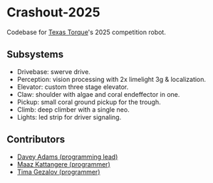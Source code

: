 # Crashout-2025

Codebase for [Texas Torque](https://texastorque.org)'s 2025 competition robot.

## Subsystems

- Drivebase: swerve drive.
- Perception: vision processing with 2x limelight 3g & localization.
- Elevator: custom three stage elevator.
- Claw: shoulder with algae and coral endeffector in one.
- Pickup: small coral ground pickup for the trough.
- Climb: deep climber with a single neo.
- Lights: led strip for driver signaling.

## Contributors

- [Davey Adams (programming lead)](https://github.com/humandavey)
- [Maaz Kattangere (programmer)](https://github.com/maazie2000)
- [Tima Gezalov (programmer)](https://github.com/timagez)
